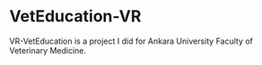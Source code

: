 # VetEducation-VR
VR-VetEducation is a project I did for Ankara University Faculty of Veterinary Medicine. 
